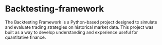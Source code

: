 # Backtesting-framework
The Backtesting Framework is a Python-based project designed to simulate and evaluate trading strategies on historical market data. This project was built as a way to develop understanding and experience useful for quantitative finance.
